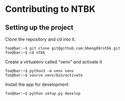 # Contributing to NTBK

## Setting up the project

Clone the repository and cd into it. 

```console
foo@bar:~$ git clone git@github.com:bbeng89/ntbk.git
foo@bar:~$ cd ntbk
```

Create a virtualenv called "venv" and activate it

```console
foo@bar:~$ python3 -m venv venv
foo@bar:~$ source venv/bin/activate
```

Install the app for development

```console
foo@bar:~$ python setup.py develop
```
